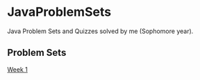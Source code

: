 # JavaProblemSets

Java Problem Sets and Quizzes solved by me (Sophomore year).

## Problem Sets

[Week 1](https://github.com/AnisPartovov/JavaProblemSets/tree/main/src/main/java/org/Week1)
